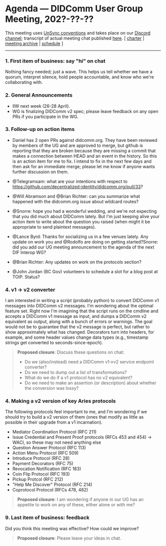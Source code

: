 # Agenda &mdash; DIDComm User Group Meeting, 202?-??-??

This meeting uses [UnSync conventions](https://hackmd.io/@dhh1128/Sk5_Gb2J9) and takes place on our [Discord channel](https://discord.gg/eNN4Wns6Jb); transcript of actual meeting chat published [here](202?-??-??-transcript.md).
[ [charter](https://github.com/decentralized-identity/didcomm-usergroup/tree/main/charter.md) | [meeting archive](https://github.com/decentralized-identity/didcomm-usergroup/tree/main/meetings/) |  [schedule](https://github.com/decentralized-identity/didcomm-usergroup/tree/main/schedule.md) ]

<hr>

### 1. First item of business: say "hi" on chat
Nothing fancy needed; just a wave. This helps us tell whether we have a quorum, interpret silence, hold people accountable, and know who we're collaborating with.

### 2. General Announcements

* IIW next week (26-28 April).
* WG is finalizing DIDComm v2 spec; please leave feedback on any open PRs if you participate in the WG. 

### 3. Follow-up on action items

* Daniel has 2 open PRs against didcomm.org. They have been reviewed by members of the UG and are approved to merge, but github is reporting that they are broken because they are missing a commit that makes a connection between HEAD and an event in the history. So this is an action item for me to fix. I intend to fix in the next few days and then ask for an immediate merge; please let me know if anyone wants further discussion on them.

* @Telegramsam: what are your intentions with respect to https://github.com/decentralized-identity/didcomm.org/pull/33?

* @Will Abramson and @Brian Richter: can you summarize what happened with the didcomm.org issue about wildcard routes?

* @Snorre: hope you had a wonderful wedding, and we're not expecting that you did much about DIDComm lately. But I'm just keeping alive your action item to write about the question you raised (when might it be appropriate to send plaintext messages).

* @Lance Byrd: Thanks for socializing us in a few venues lately. Any update on work you and @Rodolfo are doing on getting started?Snorre: did you add our UG meeting announcement to the agenda of the next DIF Interop WG?

* @Brian Richter: Any updates on work on the protocols section?

* @John Jordan (BC Gov) volunteers to schedule a slot for a blog post at TOIP. Status?


### 4. v1 -> v2 converter

I am interested in writing a script (probably python) to convert DIDComm v1 messages into DIDComm v2 messages. I'm wondering about the optimal feature set. Right now I'm imagining that the script runs on the cmdline and accepts a DIDComm v1 message as input, and dumps a DIDComm v2 equivalent as output, along with a bunch of errors or warnings. The goal would not be to guarantee that the v2 message is perfect, but rather to show approximately what has changed. Decorators turn into headers, for example, and some header values change data types (e.g., timestamp strings get converted to seconds-since-epoch).

>**Proposed closure**: Discuss these questions on chat:
>* Do we (also/instead) need a DIDComm v1->v2 service endpoint converter?
>* Do we need to dump out a list of transformations?
>* What do we do if a v1 protocol has no v2 equivalent?
>* Do we need to make an assertion (or description) about whether the conversion was lossy?

### 4. Making a v2 version of key Aries protocols

The following protocols feel important to me, and I'm wondering if we should try to build a v2 version of them (ones that modify as little as possible in their upgrade from a v1 incarnation).

* Mediator Coordination Protocol (RFC 211)
* Issue Credential and Present Proof protocols (RFCs 453 and 454) -> WACI, so these may not need anything else
* Question Answer Protocol (RFC 113)
* Action Menu Protocol (RFC 509)
* Introduce Protocol (RFC 28)
* Payment Decorators (RFC 75)
* Revocation Notification (RFC 183)
* Coin Flip Protocol (RFC 193)
* Pickup Protcol (RFC 212)
* "Help Me Discover" Protocol (RFC 214)
* Coprotocol Protocol (RFCs 478, 482)

>**Proposed closure**: I am wondering if anyone in our UG has an appetite to work on any of these, either alone or with me?

### 9. Last item of business: feedback

Did you think this meeting was effective? How could we improve?

>**Proposed closure**: Please leave your ideas in chat.
